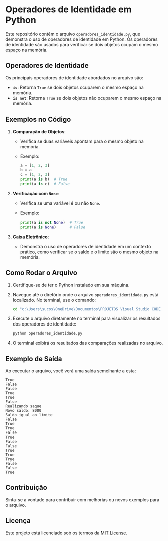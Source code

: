 # Operadores de Identidade em Python

Este repositório contém o arquivo `operadores_identidade.py`, que demonstra o uso de operadores de identidade em Python. Os operadores de identidade são usados para verificar se dois objetos ocupam o mesmo espaço na memória.

## Operadores de Identidade

Os principais operadores de identidade abordados no arquivo são:

- **`is`**: Retorna `True` se dois objetos ocuparem o mesmo espaço na memória.
- **`is not`**: Retorna `True` se dois objetos não ocuparem o mesmo espaço na memória.

## Exemplos no Código

1. **Comparação de Objetos**:
   - Verifica se duas variáveis apontam para o mesmo objeto na memória.
   - Exemplo:

     ```python
     a = [1, 2, 3]
     b = a
     c = [1, 2, 3]
     print(a is b)  # True
     print(a is c)  # False
     ```

2. **Verificação com `None`**:
   - Verifica se uma variável é ou não `None`.
   - Exemplo:

     ```python
     print(a is not None)  # True
     print(a is None)      # False
     ```

3. **Caixa Eletrônico**:
   - Demonstra o uso de operadores de identidade em um contexto prático, como verificar se o saldo e o limite são o mesmo objeto na memória.

## Como Rodar o Arquivo

1. Certifique-se de ter o Python instalado em sua máquina.
2. Navegue até o diretório onde o arquivo `operadores_identidade.py` está localizado. No terminal, use o comando:

   ```bash
   cd "c:\Users\sucos\OneDrive\Documentos\PROJETOS Visual Studio CODE 2025\AULA 5 VS\Python\Python_07\operadores de identidade"
   ```

3. Execute o arquivo diretamente no terminal para visualizar os resultados dos operadores de identidade:

   ```bash
   python operadores_identidade.py
   ```

4. O terminal exibirá os resultados das comparações realizadas no arquivo.

## Exemplo de Saída

Ao executar o arquivo, você verá uma saída semelhante a esta:

```plaintext
True
False
False
True
True
False
Realizando saque
Novo saldo: 8000
Saldo igual ao limite
False
True
True
False
True
False
False
True
True
True
False
False
True
```

## Contribuição

Sinta-se à vontade para contribuir com melhorias ou novos exemplos para o arquivo.

## Licença

Este projeto está licenciado sob os termos da [MIT License](LICENSE).
